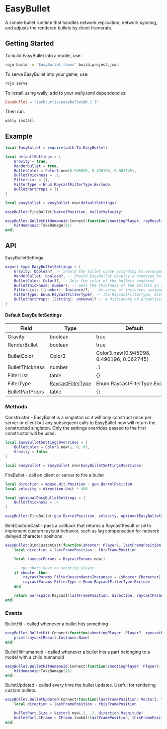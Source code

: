 # EasyBullet

A simple bullet runtime that handles network replication, network syncing, and adjusts the rendered bullets by client framerate. 

## Getting Started
To build EasyBullet into a model, use:

```bash
rojo build -o "EasyBullet.rbxmx" build.project.json
```

To serve EasyBullet into your game, use:
```bash
rojo serve
```

To install using wally, add to your wally.toml dependencies:
```toml
EasyBullet = "zachcurtis/easybullet@0.2.3"
```
Then run:
```bash
wally install
```

## Example
```lua
local EasyBullet = require(path.To.EasyBullet)

local defaultSettings = {
    Gravity = true,
    RenderBullet = true,
    BulletColor = Color3.new(0.945098, 0.490196, 0.062745),
    BulletThickness = .1,
    FilterList = {},
    FilterType = Enum.RaycastFilterType.Exclude,
    BulletPartProps = {}
}

local easyBullet = easyBullet.new(defaultSettings)

easeBullet:FireBullet(barrelPosition, bulletVelocity)

easyBullet.BulletHitHumanoid:Connect(function(shootingPlayer, rayResult, hitHumanoid)
    hitHumanoid:TakeDamage(15)
end)
```

## API

EasyBulletSettings
```lua
export type EasyBulletSettings = {
    Gravity: boolean?, -- Should the bullet curve according to workspace.Gravity
    RenderBullet: boolean?, -- Should EasyBullet display a rendered bullet on the client
    BulletColor: Color3?, -- Sets the color of the bullets rendered
    BulletThickness: number?, -- Sets the thickness of the bullets in studs
    FilterList: {[number]: Instance}?, -- An array of instances assigned to RayParams.FilterDescendantsInstances
    FilterType: Enum.RaycastFilterType?, -- The RaycastFilterType, either Include or Exclude
    BulletPartProps: {[string]: unknown}? -- A dictionary of properties matching the properties of BasePart to override the bullet part rendering. Cannot include keys "CFrame", "Size", or "Color"
}
```
#### Default EasyBulletSettings
| Field   | Type    | Default |
| ------- | ------- | ------- |
| Gravity | boolean | true    |
| RenderBullet | boolean | true |
| BulletColor | Color3 | Color3.new(0.945098, 0.490196, 0.062745) |
|  BulletThickness | number | .1 |
| FilterList | table | {} |
| FilterType | [RaycastFilterType](https://create.roblox.com/docs/reference/engine/enums/RaycastFilterType) | Enum.RaycastFilterType.Exclude |
| BulletPartProps | table | {} |


### Methods
Constructor - EasyBullet is a singleton so it will only construct once per server or client but any subsequent calls to EasyBullet.new will return the constructed singleton. Only the settings overrides passed to the first constructor will be used.
```lua
local EasyBulletSettingsOverrides = {
    BulletColor = Color3.new(1, 0, 0),
    Gravity = false
}

local easyBullet = EasyBullet.new(EasyBulletSettingsOverrides)
```

FireBullet - call on client or server to fire a bullet
```lua
local direction = mouse.Hit.Position - gun.BarrelPosition
local velocity = direction.Unit * 400

local optionalEasyBulletSettings = {
    BulletThickness = .4
}

easyBullet:FireBullet(gun.BarrelPosition, velocity, optionalEasyBulletSettings)
```

BindCustomCast - pass a callback that returns a RaycastResult or nil to implement custom raycast behavior, such as lag compensation for network delayed character positions
```lua
easyBullet:BindCustomCast(function(shooter: Player?, lastFramePosition: Vector3, thisFramePosition: Vector3, elapsedTime: number)
    local direction = lastFramePosition - thisFramePosition

    local raycastParams = RaycastParams.new()

    -- npc shots have no shooting player
    if shooter then
        raycastParams.FilterDescendantsInstances = {shooter.Character}
        raycastParams.FilterType = Enum.RaycastFilterType.Exclude
    end

    return workspace:Raycast(lastFramePosition, direction, raycastParams)
end)
```

### Events

BulletHit - called whenever a bullet hits something
```lua
easyBullet.BulletHit:Connect(function(shootingPlayer: Player?, raycastResult: RaycastResult)
    print(raycastResult.Instance.Name)
end)
```

BulletHitHumanoid - called whenever a bullet hits a part belonging to a model with a child humanoid
```lua
easyBullet.BulletHitHumanoid:Connect(function(shootingPlayer: Player?, raycastResult: RaycastResult, hitHumanoid: Humanoid)
    hitHumanoid:TakeDamage(15)
end)
```

BulletUpdated - called every time the bullet updates. Useful for rendering custom bullets.
```lua
easyBullet.BulletUpdated:Connect(function(lastFramePosition: Vector3, thisFramePosition: Vector3)
    local direction = lastFramePosition - thisFramePosition

    bulletPart.Size = Vector3.new(.2, .2, direction.Magnitude)
    bulletPart.CFrame = CFrame.lookAt(lastFramePosition, thisFramePosition) * CFrame.new(0,0, -direction.Magnitude * .5)
end)
```